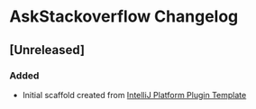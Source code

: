 <!-- Keep a Changelog guide -> https://keepachangelog.com -->

# AskStackoverflow Changelog

## [Unreleased]
### Added
- Initial scaffold created from [IntelliJ Platform Plugin Template](https://github.com/JetBrains/intellij-platform-plugin-template)
